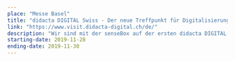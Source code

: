 ```yaml
---
place: "Messe Basel"
title: "didacta DIGITAL Swiss - Der neue Treffpunkt für Digitalisierung in der Bildung"
link: "https://www.visit.didacta-digital.ch/de/"
description: "Wir sind mit der senseBox auf der ersten didacta DIGITAL Swiss in Basel. Besucht uns am Messestand in Halle 1, C27. Weitere Infos sowie ein Formular zur Terminvereinbarung findet ihr <a href=\"https://www.visit.didacta-digital.ch/de/directory/view/reedu-gmbh-co-kg\">hier</a>"
starting-date: 2019-11-28
ending-date: 2019-11-30
---
```


